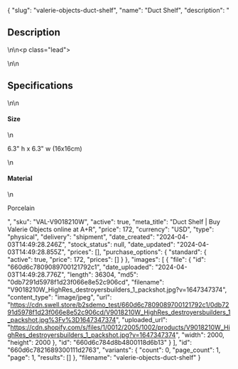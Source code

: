 {
  "slug": "valerie-objects-duct-shelf",
  "name": "Duct Shelf",
  "description": "<h2>Description</h2>\n<!-- split -->\n<p class=\"lead\"> </p>\n<!-- split -->\n<h2>Specifications</h2>\n<!-- split -->\n<h4>Size</h4>\n<p>6.3\" h x 6.3\" w (16x16cm)</p>\n<h4>Material</h4>\n<p>Porcelain</p>",
  "sku": "VAL-V9018210W",
  "active": true,
  "meta_title": "Duct Shelf | Buy Valerie Objects online at A+R",
  "price": 172,
  "currency": "USD",
  "type": "physical",
  "delivery": "shipment",
  "date_created": "2024-04-03T14:49:28.246Z",
  "stock_status": null,
  "date_updated": "2024-04-03T14:49:28.855Z",
  "prices": [],
  "purchase_options": {
    "standard": {
      "active": true,
      "price": 172,
      "prices": []
    }
  },
  "images": [
    {
      "file": {
        "id": "660d6c7809089700121792c1",
        "date_uploaded": "2024-04-03T14:49:28.776Z",
        "length": 36304,
        "md5": "0db7291d5978f1d23f066e8e52c906cd",
        "filename": "V9018210W_HighRes_destroyersbuilders_1_packshot.jpg?v=1647347374",
        "content_type": "image/jpeg",
        "url": "https://cdn.swell.store/b2sdemo_test/660d6c7809089700121792c1/0db7291d5978f1d23f066e8e52c906cd/V9018210W_HighRes_destroyersbuilders_1_packshot.jpg%3Fv%3D1647347374",
        "uploaded_url": "https://cdn.shopify.com/s/files/1/0012/2005/1002/products/V9018210W_HighRes_destroyersbuilders_1_packshot.jpg?v=1647347374",
        "width": 2000,
        "height": 2000
      },
      "id": "660d6c784d8b4800118d6b13"
    }
  ],
  "id": "660d6c7821689300111d2763",
  "variants": {
    "count": 0,
    "page_count": 1,
    "page": 1,
    "results": []
  },
  "filename": "valerie-objects-duct-shelf"
}